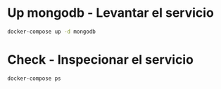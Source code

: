 # Up mongodb - Levantar el servicio
```sh
docker-compose up -d mongodb
```

# Check - Inspecionar el servicio
```sh
docker-compose ps
```